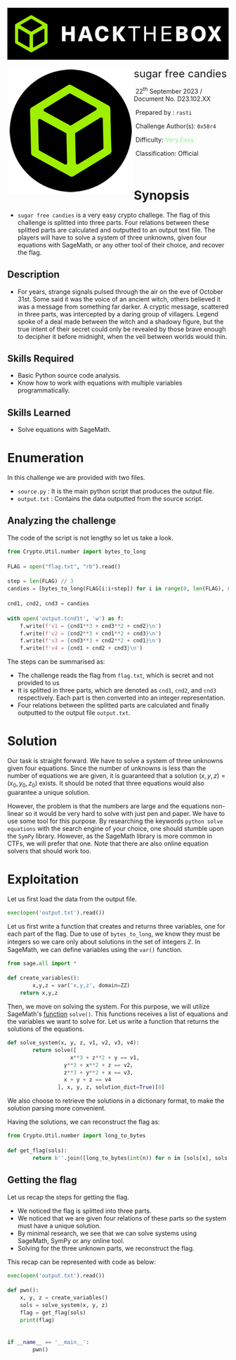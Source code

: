 ![](assets/images/banner.png)

<img src="assets/images/htb.png" style="zoom: 80%;" align=left /><font size="5">sugar free candies</font>

​	22<sup>th</sup> September 2023 / Document No. D23.102.XX

​	Prepared by : `rasti`

​	Challenge Author(s): `0x50r4`

​	Difficulty: <font color=lightgreen>Very Easy</font>

​	Classification: Official

​		

 

# Synopsis

- `sugar free candies` is a very easy crypto challege. The flag of this challenge is splitted into three parts. Four relations between these splitted parts are calculated and outputted to an output text file. The players will have to solve a system of three unknowns, given four equations with SageMath, or any other tool of their choice, and recover the flag.

## Description

- For years, strange signals pulsed through the air on the eve of October 31st. Some said it was the voice of an ancient witch, others believed it was a message from something far darker. A cryptic message, scattered in three parts, was intercepted by a daring group of villagers. Legend spoke of a deal made between the witch and a shadowy figure, but the true intent of their secret could only be revealed by those brave enough to decipher it before midnight, when the veil between worlds would thin.



## Skills Required

- Basic Python source code analysis.
- Know how to work with equations with multiple variables programmatically.

## Skills Learned

- Solve equations with SageMath.

# Enumeration

In this challenge we are provided with two files.

- `source.py` : It is the main python script that produces the output file.
- `output.txt` : Contains the data outputted from the source script.

## Analyzing the challenge

The code of the script is not lengthy so let us take a look.

```python
from Crypto.Util.number import bytes_to_long

FLAG = open("flag.txt", "rb").read()

step = len(FLAG) // 3
candies = [bytes_to_long(FLAG[i:i+step]) for i in range(0, len(FLAG), step)]

cnd1, cnd2, cnd3 = candies

with open('output.tcnd1t', 'w') as f:
    f.write(f'v1 = {cnd1**3 + cnd3**2 + cnd2}\n')
    f.write(f'v2 = {cnd2**3 + cnd1**2 + cnd3}\n')
    f.write(f'v3 = {cnd3**3 + cnd2**2 + cnd1}\n')
    f.write(f'v4 = {cnd1 + cnd2 + cnd3}\n')
```

The steps can be summarised as:

- The challenge reads the flag from `flag.txt`, which is secret and not provided to us
- It is splitted in three parts, which are denoted as `cnd1`, `cnd2`, and `cnd3` respectively. Each part is then converted into an integer representation.
- Four relations between the splitted parts are calculated and finally outputted to the output file `output.txt`.

# Solution

Our task is straight forward. We have to solve a system of three unknowns given four equations. Since the number of unknowns is less than the number of equations we are given, it is guaranteed that a solution $(x, y, z) = (x_0, y_0, z_0)$ exists. It should be noted that three equations would also guarantee a unique solution.

However, the problem is that the numbers are large and the equations non-linear so it would be very hard to solve with just pen and paper. We have to use some tool for this purpose. By researching the keywords `python solve equations` with the search engine of your choice, one should stumble upon the `SymPy` library. However, as the SageMath library is more common in CTFs, we will prefer that one. Note that there are also online equation solvers that should work too.

# Exploitation

Let us first load the data from the output file.

```python
exec(open('output.txt').read())
```

Let us first write a function that creates and returns three variables, one for each part of the flag. Due to use of `bytes_to_long`, we know they must be integers so we care only about solutions in the set of integers $\mathbb{Z}$. In SageMath, we can define variables using the `var()` function.

```python
from sage.all import *

def create_variables():
		x,y,z = var('x,y,z', domain=ZZ)
    return x,y,z
```

Then, we move on solving the system. For this purpose, we will utilize SageMath's [function](https://doc.sagemath.org/html/en/reference/calculus/sage/symbolic/relation.html#sage.symbolic.relation.solve) `solve()`. This functions receives a list of equations and the variables we want to solve for. Let us write a function that returns the solutions of the equations.

```python
def solve_system(x, y, z, v1, v2, v3, v4):
		return solve([
                	x**3 + z**2 + y == v1,
                  y**3 + x**2 + z == v2,
                  z**3 + y**2 + x == v3,
                  x + y + z == v4
                ], x, y, z, solution_dict=True)[0]
```

We also choose to retrieve the solutions in a dictionary format, to make the solution parsing more convenient.

Having the solutions, we can reconstruct the flag as:

```python
from Crypto.Util.number import long_to_bytes

def get_flag(sols):
		return b''.join([long_to_bytes(int(n)) for n in [sols[x], sols[y], sols[z]]])
```

## Getting the flag

Let us recap the steps for getting the flag.

- We noticed the flag is splitted into three parts.
- We noticed that we are given four relations of these parts so the system must have a unique solution.
- By minimal research, we see that we can solve systems using SageMath, SymPy or any online tool.
- Solving for the three unknown parts, we reconstruct the flag.

This recap can be represented with code as below:

```python
exec(open('output.txt').read())

def pwn():
    x, y, z = create_variables()
    sols = solve_system(x, y, z)
    flag = get_flag(sols)
    print(flag)


if __name__ == '__main__':
		pwn()
```

